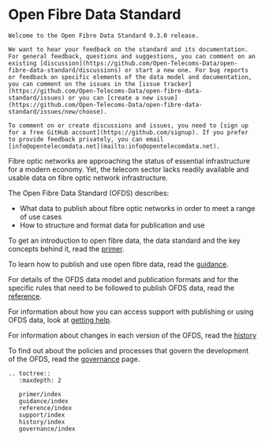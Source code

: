 # Open Fibre Data Standard

```{admonition} 0.3.0 release
Welcome to the Open Fibre Data Standard 0.3.0 release.

We want to hear your feedback on the standard and its documentation. For general feedback, questions and suggestions, you can comment on an existing [discussion](https://github.com/Open-Telecoms-Data/open-fibre-data-standard/discussions) or start a new one. For bug reports or feedback on specific elements of the data model and documentation, you can comment on the issues in the [issue tracker](https://github.com/Open-Telecoms-Data/open-fibre-data-standard/issues) or you can [create a new issue](https://github.com/Open-Telecoms-Data/open-fibre-data-standard/issues/new/choose).

To comment on or create discussions and issues, you need to [sign up for a free GitHub account](https://github.com/signup). If you prefer to provide feedback privately, you can email [info@opentelecomdata.net](mailto:info@opentelecomdata.net).
```

Fibre optic networks are approaching the status of essential infrastructure for a modern economy. Yet, the telecom sector lacks readily available and usable data on fibre optic network infrastructure.

The Open Fibre Data Standard (OFDS) describes:

- What data to publish about fibre optic networks in order to meet a range of use cases
- How to structure and format data for publication and use

To get an introduction to open fibre data, the data standard and the key concepts behind it, read the [primer](primer/index).

To learn how to publish and use open fibre data, read the [guidance](guidance/index).

For details of the OFDS data model and publication formats and for the specific rules that need to be followed to publish OFDS data, read the [reference](reference/index).

For information about how you can access support with publishing or using OFDS data, look at [getting help](support/index).

For information about changes in each version of the OFDS, read the [history](history/index)

To find out about the policies and processes that govern the development of the OFDS, read the [governance](governance/index) page.

```{eval-rst}
.. toctree::
   :maxdepth: 2

   primer/index
   guidance/index
   reference/index
   support/index
   history/index
   governance/index
```
